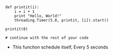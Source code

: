 ```
def printit(i):
    i = i + 1
    print "Hello, World!"
    threading.Timer(5.0, printit, [i]).start()

printit(0)

# continue with the rest of your code

```
- This function schedule itself, Every 5 seconds
